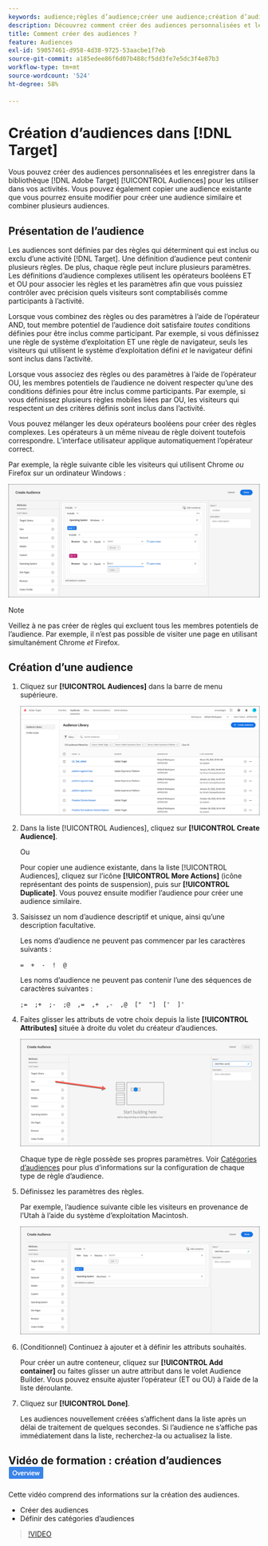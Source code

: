 ```yaml
---
keywords: audience;règles d’audience;créer une audience;création d’audience
description: Découvrez comment créer des audiences personnalisées et les enregistrer dans la bibliothèque  [!DNL Adobe Target] [!UICONTROL Audiences] pour les utiliser dans des activités.
title: Comment créer des audiences ?
feature: Audiences
exl-id: 59057461-d958-4d38-9725-53aacbe1f7eb
source-git-commit: a185edee86f6d07b488cf5dd3fe7e5dc3f4e87b3
workflow-type: tm+mt
source-wordcount: '524'
ht-degree: 58%

---
```


# Création d’audiences dans [!DNL Target]

Vous pouvez créer des audiences personnalisées et les enregistrer dans la bibliothèque [!DNL Adobe Target] [!UICONTROL Audiences] pour les utiliser dans vos activités. Vous pouvez également copier une audience existante que vous pourrez ensuite modifier pour créer une audience similaire et combiner plusieurs audiences.

## Présentation de l’audience

Les audiences sont définies par des règles qui déterminent qui est inclus ou exclu d’une activité [!DNL Target]. Une définition d’audience peut contenir plusieurs règles. De plus, chaque règle peut inclure plusieurs paramètres. Les définitions d’audience complexes utilisent les opérateurs booléens ET et OU pour associer les règles et les paramètres afin que vous puissiez contrôler avec précision quels visiteurs sont comptabilisés comme participants à l’activité.

Lorsque vous combinez des règles ou des paramètres à l’aide de l’opérateur AND, tout membre potentiel de l’audience doit satisfaire *toutes* conditions définies pour être inclus comme participant. Par exemple, si vous définissez une règle de système d’exploitation ET une règle de navigateur, seuls les visiteurs qui utilisent le système d’exploitation défini *et* le navigateur défini sont inclus dans l’activité.

Lorsque vous associez des règles ou des paramètres à l’aide de l’opérateur OU, les membres potentiels de l’audience ne doivent respecter qu’une des conditions définies pour être inclus comme participants. Par exemple, si vous définissez plusieurs règles mobiles liées par OU, les visiteurs qui respectent *un* des critères définis sont inclus dans l’activité.

Vous pouvez mélanger les deux opérateurs booléens pour créer des règles complexes. Les opérateurs à un même niveau de règle doivent toutefois correspondre. L’interface utilisateur applique automatiquement l’opérateur correct.

Par exemple, la règle suivante cible les visiteurs qui utilisent Chrome *ou* Firefox sur un ordinateur Windows :

![Création d’une audience](assets/audience_create.png)

>[!NOTE]
>
>Veillez à ne pas créer de règles qui excluent tous les membres potentiels de l’audience. Par exemple, il n’est pas possible de visiter une page en utilisant simultanément Chrome *et* Firefox.

## Création d’une audience

1. Cliquez sur **[!UICONTROL Audiences]** dans la barre de menu supérieure.

   ![image de liste_audiences](assets/audiences_list.png)

1. Dans la liste [!UICONTROL Audiences], cliquez sur **[!UICONTROL Create Audience]**.

   Ou

   Pour copier une audience existante, dans la liste [!UICONTROL Audiences], cliquez sur l’icône **[!UICONTROL More Actions]** (icône représentant des points de suspension), puis sur **[!UICONTROL Duplicate]**. Vous pouvez ensuite modifier l’audience pour créer une audience similaire.

1. Saisissez un nom d’audience descriptif et unique, ainsi qu’une description facultative.

   Les noms d’audience ne peuvent pas commencer par les caractères suivants :

   `=  +  -  !  @`

   Les noms d’audience ne peuvent pas contenir l’une des séquences de caractères suivantes :

   `;=  ;+  ;-  ;@  ,=  ,+  ,-  ,@  ["  "]  ['  ]'`

1. Faites glisser les attributs de votre choix depuis la liste **[!UICONTROL Attributes]** située à droite du volet du créateur d’audiences.

   ![Faire glisser et déposer des attributs](assets/drag-attribute.png)

   Chaque type de règle possède ses propres paramètres. Voir [Catégories d’audiences](/help/main/c-target/c-audiences/c-target-rules/target-rules.md#concept_E3A77E42F1644503A829B5107B20880D) pour plus d’informations sur la configuration de chaque type de règle d’audience.

1. Définissez les paramètres des règles.

   Par exemple, l’audience suivante cible les visiteurs en provenance de l’Utah à l’aide du système d’exploitation Macintosh.

   ![Audience Utah/Macintosh](assets/adience-builder.png)

1. (Conditionnel) Continuez à ajouter et à définir les attributs souhaités.

   Pour créer un autre conteneur, cliquez sur **[!UICONTROL Add container]** ou faites glisser un autre attribut dans le volet Audience Builder. Vous pouvez ensuite ajuster l’opérateur (ET ou OU) à l’aide de la liste déroulante.

1. Cliquez sur **[!UICONTROL Done]**.

   Les audiences nouvellement créées s’affichent dans la liste après un délai de traitement de quelques secondes. Si l’audience ne s’affiche pas immédiatement dans la liste, recherchez-la ou actualisez la liste.

## Vidéo de formation : création d’audiences ![Badge d’aperçu](/help/main/assets/overview.png)

Cette vidéo comprend des informations sur la création des audiences.

* Créer des audiences
* Définir des catégories d’audiences

>[!VIDEO](https://video.tv.adobe.com/v/17392)
